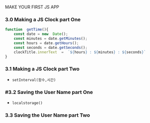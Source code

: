 MAKE YOUR FIRST JS APP

### 3.0 Making a JS Clock part One
```js
function  getTime(){
	const date = new  Date();
	const minutes = date.getMinutes();
	const hours = date.getHours();
	const seconds = date.getSeconds();
	clockTitle.innerText  =  `${hours} : ${minutes} : ${seconds}`
}
```

### 3.1 Making a JS Clock part Two
- ```setInterval(함수,시간)```

### #3.2 Saving the User Name part One
- ```localstorage()```

### 3.3 Saving the User Name part Two
